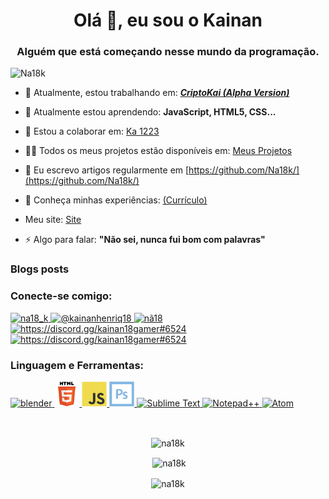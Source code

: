 <h1 align="center">Olá 👋, eu sou o Kainan</h1>
<h3 align="center">Alguém que está começando nesse mundo da programação.</h3>

<p align="left"> <img src="https://komarev.com/ghpvc/?username=Na18k&label=Profile%20views&color=3e00b3&style=flat" alt="Na18k" /> </p>

- 🔭 Atualmente, estou trabalhando em: [_**CriptoKai (Alpha Version)**_](https://github.com/Na18k/CriptoKai)

- 🌱 Atualmente estou aprendendo: **JavaScript, HTML5, CSS...**

- 👯 Estou a colaborar em: [Ka 1223](https://github.com/Ka-1223)

- 👨‍💻  Todos os meus projetos estão disponíveis em: [Meus Projetos](https://github.com/Na18k/)

- 📝 Eu escrevo artigos regularmente em [https://github.com/Na18k/](https://github.com/Na18k/)

- 📄 Conheça minhas experiências: [(Currículo)](https://docs.google.com/document/d/1s2GJZHjtpib-nOU3Ld-KbkuzlREYSORG06BQb8qFkkE/edit?usp=sharing)

- Meu site: [Site](https://na18k.github.io/site/index.html)

- ⚡ Algo para falar: **"Não sei, nunca fui bom com palavras"**

### Blogs posts
<!-- BLOG-POST-LIST:START -->
<!-- BLOG-POST-LIST:END -->

<h3 align="left">Conecte-se comigo: </h3>

<div>
	<a href="https://twitter.com/na18_k" target="blank">
		<img  src="https://img.shields.io/badge/Twitter-1DA1F2?style=for-the-badge&logo=twitter&logoColor=white" alt="na18_k" target="_blank"/>
	</a>
	<a href="https://www.instagram.com/kainanhenriq18/" target="blank">
		<img  src="https://img.shields.io/badge/Instagram-E4405F?style=for-the-badge&logo=instagram&logoColor=white" alt="@kainanhenriq18" target="_blank"/>
	</a>
	<a href="https://www.youtube.com/channel/UCB0puMgiQbC7kP9DSJbmTPw" target="blank">
		<img src="https://img.shields.io/badge/YouTube-FF0000?style=for-the-badge&logo=youtube&logoColor=white" alt="nã18" target="_blank"/>
	</a>
	<a href="https://discord.gg/8DGzFXjArW" target="blank">
		<img src="https://img.shields.io/badge/Discord-7289DA?style=for-the-badge&logo=discord&logoColor=white" alt="https://discord.gg/kainan18gamer#6524" target="_blank"/>
	</a>
	<a href="https://discord.gg/8DGzFXjArW" target="blank">
		<img src="https://img.shields.io/badge/LinkedIn-0077B5?style=for-the-badge&logo=linkedin&logoColor=white" alt="https://discord.gg/kainan18gamer#6524" target="_blank"/>
	</a>
</div>

<h3 align="left">Linguagem e Ferramentas:</h3>

<p align="left"> 
  <a href="https://www.blender.org/" target="_blank">
    <img src="https://download.blender.org/branding/community/blender_community_badge_white.svg" alt="blender" width="40" height="40">
  </a>
  <a href="https://www.w3.org/html/" target="_blank"> 
    <img src="https://raw.githubusercontent.com/devicons/devicon/master/icons/html5/html5-original-wordmark.svg" alt="html5" width="40" height="40"/> 
  </a> 
  <a href="https://developer.mozilla.org/en-US/docs/Web/JavaScript" target="_blank">
    <img src="https://raw.githubusercontent.com/devicons/devicon/master/icons/javascript/javascript-original.svg" alt="javascript" width="40" height="40"/> 
  </a> 
  <a href="https://www.photoshop.com/en" target="_blank"> 
    <img src="https://raw.githubusercontent.com/devicons/devicon/master/icons/photoshop/photoshop-line.svg" alt="photoshop" width="40" height="40"/> 
  </a>
  <a href="https://www.sublimetext.com/" target="_blank"> 
    <img src="https://www.sublimetext.com/images/logo.svg" alt="Sublime Text" width="40" height="40"/>
  </a>
  <a href="https://notepad-plus-plus.org/" target="_blank"> 
    <img src="https://notepad-plus-plus.org/images/logo.svg" alt="Notepad++" width="40" height="40"/> 
  </a>
  <a href="https://atom.io/" target="_blank"> 
    <img src="https://raw.githubusercontent.com/atom/atom/master/resources/app-icons/stable/atom.ico" alt="Atom" width="40" height="40"/> 
  </a> 
</p>

<div align="center"><br>
<p><img align="center" height="180em" src="https://github-readme-stats.vercel.app/api/top-langs?username=na18k&show_icons=true&locale=en&layout=compact&theme=dark" alt="na18k" /></p>
<p>&nbsp;<img align="center" height="180em" src="https://github-readme-stats.vercel.app/api?username=na18k&show_icons=true&locale=en&theme=dark" alt="na18k" /></p>
<p><img align="center" height="180em" src="https://github-readme-streak-stats.herokuapp.com/?user=na18k&theme=dark" alt="na18k" /></p>
</div>
